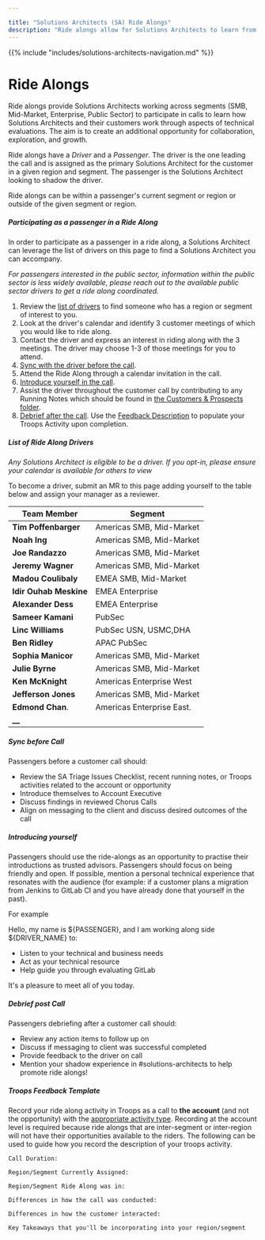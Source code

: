 ```yaml
---

title: "Solutions Architects (SA) Ride Alongs"
description: "Ride alongs allow for Solutions Architects to learn from one another through shared customer experiences."
---
```








{{% include "includes/solutions-architects-navigation.md" %}}


# Ride Alongs


Ride alongs provide Solutions Architects working across segments (SMB, Mid-Market, Enterprise, Public Sector) to participate in calls to learn how Solutions Architects and their customers work through aspects of technical evaluations.  The aim is to create an additional opportunity for collaboration, exploration, and growth.

Ride alongs have a *Driver* and a *Passenger*. The driver is the one leading the call and is assigned as the primary Solutions Architect for the customer in a given region and segment. The passenger is the Solutions Architect looking to shadow the driver.

Ride alongs can be within a passenger's current segment or region or outside of the given segment or region.

##### Participating as a passenger in a Ride Along

In order to participate as a passenger in a ride along, a Solutions Architect
can leverage the list of drivers on this page to find a Solutions Architect you can accompany. 

_For passengers interested in the public sector, information within the public sector is less widely available, please reach out to the available public sector drivers to get a ride along coordinated._

1. Review the [list of drivers](#list-of-ride-along-drivers) to find someone who has a region or segment of interest to you.
1. Look at the driver's calendar and identify 3 customer meetings of which you would like to ride along.
1. Contact the driver and express an interest in riding along with the 3 meetings. The driver may choose 1-3 of those meetings for you to attend.
1. [Sync with the driver before the call](#sync-before-call).
1. Attend the Ride Along through a calendar invitation in the call.
  1. [Introduce yourself in the call](#introducing-yourself).
  1. Assist the driver throughout the customer call by contributing to any Running Notes which should be found in [the Customers & Prospects folder](https://drive.google.com/drive/u/0/search?q=parent:0B-ytP5bMib9Ta25aSi13Q25GY1U).
1. [Debrief after the call](#debrief-post-call). Use the [Feedback Description](#troops-feedback-template) to populate your Troops Activity upon completion.

##### List of Ride Along Drivers

_Any Solutions Architect is eligible to be a driver. If you opt-in, please ensure your calendar is available for others to view_

To become a driver, submit an MR to this page adding yourself to the table below and assign your manager as a reviewer.

| Team Member            | Segment                      |
|------------------------|------------------------------|
| **Tim Poffenbarger**   | Americas SMB, Mid-Market     |
| **Noah Ing**           | Americas SMB, Mid-Market     |
| **Joe Randazzo**       | Americas SMB, Mid-Market     |
| **Jeremy Wagner**      | Americas SMB, Mid-Market     |
| **Madou Coulibaly**    | EMEA SMB, Mid-Market         |
| **Idir Ouhab Meskine** | EMEA Enterprise              |
| **Alexander Dess**     | EMEA Enterprise              |
| **Sameer Kamani**      | PubSec                       |
| **Linc Williams**      | PubSec USN, USMC,DHA         |
| **Ben Ridley**         | APAC PubSec                  |
| **Sophia Manicor**     | Americas SMB, Mid-Market     |
| **Julie Byrne**        | Americas SMB, Mid-Market     |
| **Ken McKnight**       | Americas Enterprise West     |
| **Jefferson Jones**    | Americas SMB, Mid-Market     |
| **Edmond Chan**.       | Americas Enterprise East.    |
| **__**                 |                              |

##### Sync before Call

Passengers before a customer call should:
- Review the SA Triage Issues Checklist, recent running notes, or Troops activities related to the account or opportunity
- Introduce themselves to Account Executive
- Discuss findings in reviewed Chorus Calls
- Align on messaging to the client and discuss desired outcomes of the call

##### Introducing yourself

Passengers should use the ride-alongs as an opportunity to practise their introductions as trusted advisors. Passengers should focus on being friendly and open. If possible, mention a personal technical experience that resonates with the audience (for example: if a customer plans a migration from Jenkins to GitLab CI and you have already done that yourself in the past).

For example

Hello, my name is ${PASSENGER}, and I am working along side ${DRIVER_NAME} to:
- Listen to your technical and business needs
- Act as your technical resource
- Help guide you through evaluating GitLab

It's a pleasure to meet all of you today.

##### Debrief post Call

Passengers debriefing after a customer call should:
- Review any action items to follow up on
- Discuss if messaging to client was successful completed
- Provide feedback to the driver on call
- Mention your shadow experience in #solutions-architects to help promote ride alongs!

##### Troops Feedback Template

Record your ride along activity in Troops as a call to **the account** (and not the opportunity) with the [appropriate activity type](https://about.gitlab.com/handbook/customer-success/solutions-architects/processes/activity-capture/activity-desc/). Recording at the account level is required because ride alongs that are inter-segment or inter-region will not have their opportunities available to the riders. 
The following can be used to guide how you record the description of your
troops activity.

```
Call Duration:

Region/Segment Currently Assigned:

Region/Segment Ride Along was in:

Differences in how the call was conducted:

Differences in how the customer interacted:

Key Takeaways that you'll be incorporating into your region/segment
```
